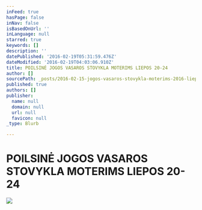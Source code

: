 ```yaml
---
inFeed: true
hasPage: false
inNav: false
isBasedOnUrl: ''
inLanguage: null
starred: true
keywords: []
description: ''
datePublished: '2016-02-19T05:31:59.476Z'
dateModified: '2016-02-19T04:03:06.910Z'
title: POILSINĖ JOGOS VASAROS STOVYKLA MOTERIMS LIEPOS 20-24
author: []
sourcePath: _posts/2016-02-15-jogos-vasaros-stovykla-moterims-2016-liepos-20-24-dienomis.md
published: true
authors: []
publisher:
  name: null
  domain: null
  url: null
  favicon: null
_type: Blurb

---
```

# POILSINĖ JOGOS VASAROS STOVYKLA MOTERIMS LIEPOS 20-24
![](https://s3-us-west-2.amazonaws.com/the-grid-img/p/0872f4f9bf70fda72d829646416e4a0eb41ea281.jpg)